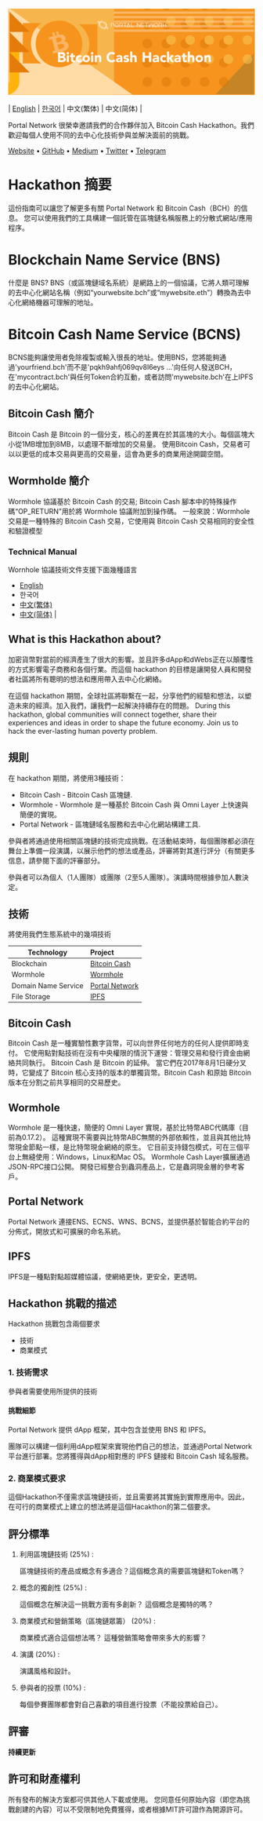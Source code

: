 ![Bitcoin Cash](./assets/bch.png)

| [English](./README.md) | [한국어](./README_KR.md) | 中文(繁体) | 中文(简体) |

Portal Network 很榮幸邀請我們的合作夥伴加入 Bitcoin Cash Hackathon。我們歡迎每個人使用不同的去中心化技術參與並解決面前的挑戰。

[Website](https://www.portal.network) • [GitHub](https://github.com/PortalNetwork) • [Medium](https://medium.com/portalnetworkofficial) • [Twitter](https://twitter.com/itisportal) • [Telegram](https://t.me/portalnetworkofficial)

# Hackathon 摘要

這份指南可以讓您了解更多有關 Portal Network 和 Bitcoin Cash（BCH）的信息。
您可以使用我們的工具構建一個託管在區塊鏈名稱服務上的分散式網站/應用程序。

# Blockchain Name Service (BNS)

什麼是 BNS?
BNS（或區塊鏈域名系統）是網路上的一個協議，它將人類可理解的去中心化網站名稱（例如“yourwebsite.bch”或“mywebsite.eth”）轉換為去中心化網絡機器可理解的地址。

# Bitcoin Cash Name Service (BCNS)

BCNS能夠讓使用者免除複製或輸入很長的地址。使用BNS，您將能夠通過'yourfriend.bch'而不是'pqkh9ahfj069qv8l6eys ...'向任何人發送BCH，在'mycontract.bch'與任何Token合約互動，或者訪問'mywebsite.bch'在上IPFS的去中心化網站。

## Bitcoin Cash 簡介
Bitcoin Cash 是 Bitcoin 的一個分支，核心的差異在於其區塊的大小。每個區塊大小從1MB增加到8MB，以處理不斷增加的交易量。
使用Bitcoin Cash，交易者可以以更低的成本交易與更高的交易量，這會為更多的商業用途開闢空間。

## Wormholde 簡介
Wormhole 協議基於 Bitcoin Cash 的交易; Bitcoin Cash 腳本中的特殊操作碼“OP_RETURN”用於將 Wormhole 協議附加到操作碼。
一般來說：Wormhole 交易是一種特殊的 Bitcoin Cash 交易，它使用與 Bitcoin Cash 交易相同的安全性和驗證模型

### Technical Manual
Wornhole 協議技術文件支援下面幾種語言
- [English](./WORNHOLE.md) 
- 한국어
- [中文(繁体)](./WORNHOLE_ZH.md) 
- [中文(简体)](./WORNHOLE_CN.md) |

## What is this Hackathon about?
加密貨幣對當前的經濟產生了很大的影響。並且許多dApp和dWebs正在以顛覆性的方式影響電子商務和各個行業。而這個 hackathon 的目標是讓開發人員和開發者社區將所有聰明的想法和應用帶入去中心化網絡。

在這個 hackathon 期間，全球社區將聯繫在一起，分享他們的經驗和想法，以塑造未來的經濟。加入我們，讓我們一起解決持續存在的問題。
During this hackathon, global communities will connect together, share their experiences and ideas in order to shape the future economy. Join us to hack the ever-lasting human poverty problem.

## 規則
在 hackathon 期間，將使用3種技術：

- Bitcoin Cash - Bitcoin Cash 區塊鏈.
- Wormhole - Wormhole 是一種基於 Bitcoin Cash 與 Omni Layer 上快速與簡便的實現。
- Portal Network - 區塊鏈域名服務和去中心化網站構建工具.


參與者將通過使用相關區塊鏈的技術完成挑戰。在活動結束時，每個團隊都必須在舞台上準備一段演講，以展示他們的想法或產品，評審將對其進行評分（有關更多信息，請參閱下面的評審部分。

參與者可以為個人（1人團隊）或團隊（2至5人團隊）。演講時間根據參加人數決定。

## 技術

將使用我們生態系統中的幾項技術

Technology               | Project
-------------------------|:-------------------------------------
Blockchain               | [Bitcoin Cash](https://www.bitcoincash.org/)
Wormhole                 | [Wormhole](https://github.com/copernet/wormhole)
Domain Name Service      | [Portal Network](https://www.portal.network/)
File Storage             | [IPFS](https://ipfs.io/)

## Bitcoin Cash
Bitcoin Cash 是一種實驗性數字貨幣，可以向世界任何地方的任何人提供即時支付。 它使用點對點技術在沒有中央權限的情況下運營：管理交易和發行資金由網絡共同執行。 Bitcoin Cash 是 Bitcoin 的延伸。
當它們在2017年8月1日硬分叉時，它變成了 Bitcoin 核心支持的版本的單獨貨幣。Bitcoin Cash 和原始 Bitcoin 版本在分割之前共享相同的交易歷史。

## Wormhole
Wormhole 是一種快速，簡便的 Omni Layer 實現，基於比特幣ABC代碼庫（目前為0.17.2）。 這種實現不需要與比特幣ABC無關的外部依賴性，並且與其他比特幣現金節點一樣，是比特幣現金網絡的原生。 它目前支持錢包模式，可在三個平台上無縫使用：Windows，Linux和Mac OS。 Wormhole Cash Layer擴展通過JSON-RPC接口公開。 開發已經整合到蟲洞產品上，它是蟲洞現金層的參考客戶。

## Portal Network
Portal Network 連接ENS、ECNS、WNS、BCNS，並提供基於智能合約平台的分佈式，開放式和可擴展的命名系統。

## IPFS
IPFS是一種點對點超媒體協議，使網絡更快，更安全，更透明。

## Hackathon 挑戰的描述
Hackathon 挑戰包含兩個要求
- 技術
- 商業模式

### 1. 技術需求

參與者需要使用所提供的技術

#### 挑戰細節

Portal Network 提供 dApp 框架，其中包含並使用 BNS 和 IPFS。

團隊可以構建一個利用dApp框架來實現他們自己的想法，並通過Portal Network平台進行部署。您將獲得與dApp相對應的 IPFS 鏈接和 Bitcoin Cash 域名服務。

### 2. 商業模式要求
這個Hackathon不僅需求區塊鏈技術，並且需要將其實施到實際應用中。因此，在可行的商業模式上建立的想法將是這個Hacakthon的第二個要求。

## 評分標準
1. 利用區塊鏈技術 (25%) :

    區塊鏈技術的產品或概念有多適合？這個概念真的需要區塊鏈和Token嗎？

2. 概念的獨創性 (25%) : 
    
    這個概念在解決這一挑戰方面有多創新？ 這個概念是獨特的嗎？

3. 商業模式和營銷策略（區塊鏈眾籌） (20%) :
    
    商業模式適合這個想法嗎？ 這種營銷策略會帶來多大的影響？
4. 演講 (20%) :
    
    演講風格和設計。
5. 參與者的投票 (10%) :

    每個參賽團隊都會對自己喜歡的項目進行投票（不能投票給自己）。

## 評審

**持續更新**

## 許可和財產權利
所有發布的解決方案都可供其他人下載或使用。 您同意任何原始內容（即您為挑戰創建的內容）可以不受限制地免費獲得，或者根據MIT許可證作為開源許可。
